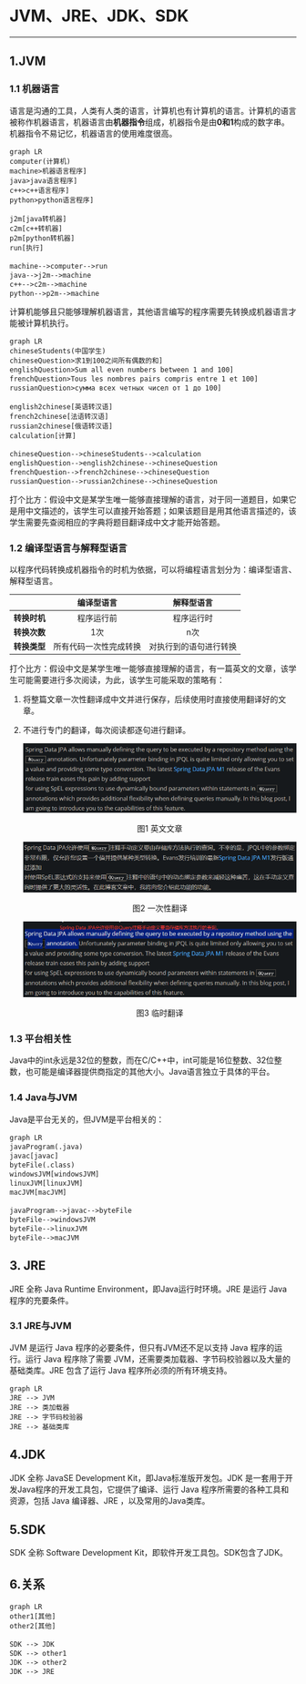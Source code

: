 # JVM、JRE、JDK、SDK

---

## 1.JVM 

### 1.1 机器语言

语言是沟通的工具，人类有人类的语言，计算机也有计算机的语言。计算机的语言被称作机器语言，机器语言由**机器指令**组成，机器指令是由**0和1**构成的数字串。机器指令不易记忆，机器语言的使用难度很高。

```mermaid
graph LR
computer(计算机)
machine>机器语言程序]
java>java语言程序]
c++>c++语言程序]
python>python语言程序]

j2m[java转机器]
c2m[c++转机器]
p2m[python转机器]
run[执行]

machine-->computer-->run
java-->j2m-->machine
c++-->c2m-->machine
python-->p2m-->machine
```

计算机能够且只能够理解机器语言，其他语言编写的程序需要先转换成机器语言才能被计算机执行。

```mermaid
graph LR
chineseStudents(中国学生)
chineseQuestion>求1到100之间所有偶数的和]
englishQuestion>Sum all even numbers between 1 and 100]
frenchQuestion>Tous les nombres pairs compris entre 1 et 100]
russianQuestion>сумма всех четных чисел от 1 до 100]

english2chinese[英语转汉语]
french2chinese[法语转汉语]
russian2chinese[俄语转汉语]
calculation[计算]

chineseQuestion-->chineseStudents-->calculation
englishQuestion-->english2chinese-->chineseQuestion
frenchQuestion-->french2chinese-->chineseQuestion
russianQuestion-->russian2chinese-->chineseQuestion
```

打个比方：假设中文是某学生唯一能够直接理解的语言，对于同一道题目，如果它是用中文描述的，该学生可以直接开始答题；如果该题目是用其他语言描述的，该学生需要先查阅相应的字典将题目翻译成中文才能开始答题。

### 1.2 编译型语言与解释型语言

以程序代码转换成机器指令的时机为依据，可以将编程语言划分为：编译型语言、解释型语言。

|              |     **编译型语言**     |     **解释型语言**     |
| ------------ | :--------------------: | :--------------------: |
| **转换时机** |       程序运行前       |       程序运行时       |
| **转换次数** |          1次           |          n次           |
| **转换类型** | 所有代码一次性完成转换 | 对执行到的语句进行转换 |

打个比方：假设中文是某学生唯一能够直接理解的语言，有一篇英文的文章，该学生可能需要进行多次阅读，为此，该学生可能采取的策略有：

1. 将整篇文章一次性翻译成中文并进行保存，后续使用时直接使用翻译好的文章。

2. 不进行专门的翻译，每次阅读都逐句进行翻译。

    ![image-20200926225911112](markdown/JVM、JRE、JDK、SDK.assets/image-20200926225911112.png)

    <center>图1 英文文章</center>

    ![image-20200926230002373](markdown/JVM、JRE、JDK、SDK.assets/image-20200926230002373.png)

    <center>图2 一次性翻译</center>

    ![image-20200926230219521](markdown/JVM、JRE、JDK、SDK.assets/image-20200926230219521.png)

    <center>图3 临时翻译</center>

### 1.3 平台相关性

Java中的int永远是32位的整数，而在C/C++中，int可能是16位整数、32位整数，也可能是编译器提供商指定的其他大小。Java语言独立于具体的平台。

### 1.4 Java与JVM

Java是平台无关的，但JVM是平台相关的：

```mermaid
graph LR
javaProgram(.java)
javac[javac]
byteFile(.class)
windowsJVM[windowsJVM]
linuxJVM[linuxJVM]
macJVM[macJVM]

javaProgram-->javac-->byteFile
byteFile-->windowsJVM
byteFile-->linuxJVM
byteFile-->macJVM
```

## 3. JRE

JRE 全称 Java Runtime Environment，即Java运行时环境。JRE 是运行 Java 程序的充要条件。

### 3.1 JRE与JVM

JVM 是运行 Java 程序的必要条件，但只有JVM还不足以支持 Java 程序的运行。运行 Java 程序除了需要 JVM，还需要类加载器、字节码校验器以及大量的基础类库。JRE 包含了运行 Java 程序所必须的所有环境支持。

```mermaid
graph LR
JRE --> JVM
JRE --> 类加载器
JRE --> 字节码校验器
JRE --> 基础类库
```



## 4.JDK

JDK 全称 JavaSE Development Kit，即Java标准版开发包。JDK 是一套用于开发Java程序的开发工具包，它提供了编译、运行 Java 程序所需要的各种工具和资源，包括 Java 编译器、JRE ，以及常用的Java类库。

## 5.SDK

SDK 全称 Software Development Kit，即软件开发工具包。SDK包含了JDK。

## 6.关系

```mermaid
graph LR
other1[其他]
other2[其他]

SDK --> JDK
SDK --> other1
JDK --> other2
JDK --> JRE
```